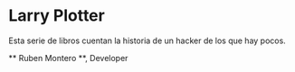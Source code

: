 # Larry Plotter

Esta serie de libros cuentan la historia de un hacker de los que hay pocos.

** Ruben Montero **, Developer

